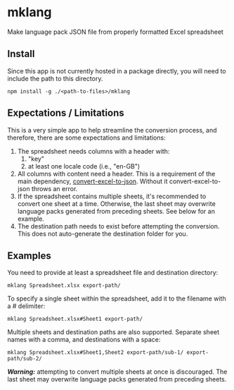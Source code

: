 # mklang
Make language pack JSON file from properly formatted Excel spreadsheet

## Install
Since this app is not currently hosted in a package directly, you will need to include the path to this directory.
```
npm install -g ./<path-to-files>/mklang
```

## Expectations / Limitations
This is a very simple app to help streamline the conversion process, and therefore, there are some expectations and limitations:
1. The spreadsheet needs columns with a header with:
    1. "key"
    1. at least one locale code (i.e., "en-GB")
1. All columns with content need a header. This is a requirement of the main dependency, [convert-excel-to-json](https://www.npmjs.com/package/convert-excel-to-json). Without it convert-excel-to-json throws an error.
1. If the spreadsheet contains multiple sheets, it's recommended to convert one sheet at a time. Otherwise, the last sheet may overwrite language packs generated from preceding sheets. See below for an example.
1. The destination path needs to exist before attempting the conversion. This does not auto-generate the destination folder for you.

## Examples
You need to provide at least a spreadsheet file and destination directory:
```
mklang Spreadsheet.xlsx export-path/
```

To specify a single sheet within the spreadsheet, add it to the filename with a # delimiter:
```
mklang Spreadsheet.xlsx#Sheet1 export-path/
```

Multiple sheets and destination paths are also supported. Separate sheet names with a comma, and destinations with a space:
```
mklang Spreadsheet.xlsx#Sheet1,Sheet2 export-path/sub-1/ export-path/sub-2/
```
_**Warning:**_ attempting to convert multiple sheets at once is discouraged. The last sheet may overwrite language packs generated from preceding sheets.